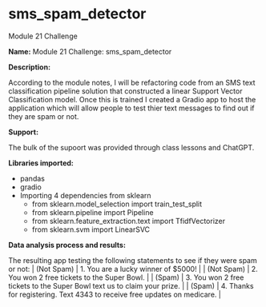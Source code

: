 # sms_spam_detector
Module 21 Challenge

**Name:** Module 21 Challenge: sms_spam_detector

**Description:**

According to the module notes, I will be refactoring code from an SMS text classification pipeline solution that constructed a linear Support Vector Classification model.  Once this is trained I created a Gradio app to host the application which will allow people to test thier text messages to find out if they are spam or not.  

**Support:**

The bulk of the supoort was provided through class lessons and ChatGPT.

**Libraries imported:**

- pandas
- gradio
- Importing 4 dependencies from sklearn
    - from sklearn.model_selection import train_test_split
    - from sklearn.pipeline import Pipeline
    - from sklearn.feature_extraction.text import TfidfVectorizer
    - from sklearn.svm import LinearSVC


**Data analysis process and results:**

The resulting app testing the following statements to see if they were spam or not: 
    | (Not Spam) | 1. You are a lucky winner of $5000! |
    | (Not Spam) | 2. You won 2 free tickets to the Super Bowl. |
    | (Spam)     | 3. You won 2 free tickets to the Super Bowl text us to claim your prize. |
    | (Spam)     | 4. Thanks for registering. Text 4343 to receive free updates on medicare. |